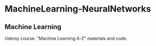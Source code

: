 # MachineLearning-NeuralNetworks

## Machine Learning
Udemy course: "Machine Learning A-Z" materials and code.
